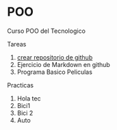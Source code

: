 # POO


Curso POO del Tecnologico


Tareas
1) <a href="https://github.com/YoelRuiz/POO/blob/master/README.md">crear repositorio de github</a>
2) Ejercicio de Markdown en github
3) Programa Basico Peliculas

Practicas
1) Hola tec
2) Bici1
3) Bici 2
4) Auto
